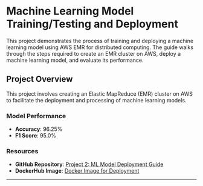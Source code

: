 # Machine Learning Model Training/Testing and Deployment

This project demonstrates the process of training and deploying a machine learning model using AWS EMR for distributed computing. The guide walks through the steps required to create an EMR cluster on AWS, deploy a machine learning model, and evaluate its performance.

## Project Overview

This project involves creating an Elastic MapReduce (EMR) cluster on AWS to facilitate the deployment and processing of machine learning models.

### Model Performance

- **Accuracy**: 96.25%
- **F1 Score**: 95.0%

### Resources

- **GitHub Repository**: [Project 2: ML Model Deployment Guide](https://github.com/ap2684/Project_2_ML_Model)
- **DockerHub Image**: [Docker Image for Deployment](https://hub.docker.com/layers/ap2684/project2_model/main/images/sha256-9bf5f27d88031130421c33879f7074a500f206282ca08eaf7d504a604ae3f4b4?context=repo)

---
